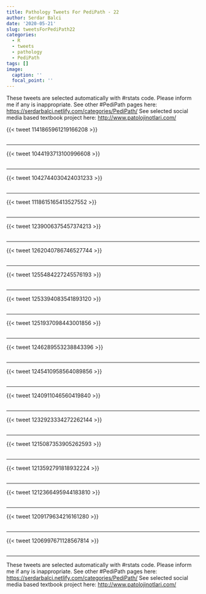 ```yaml
---
title: Pathology Tweets For PediPath - 22
author: Serdar Balci
date: '2020-05-21'
slug: tweetsForPediPath22
categories:
  - R
  - tweets
  - pathology
  - PediPath
tags: []
image:
  caption: ''
  focal_point: ''
---
```



These tweets are selected automatically with #rstats code. Please inform me if any is inappropriate.
See other #PediPath pages here: https://serdarbalci.netlify.com/categories/PediPath/ 
See selected social media based textbook project here: http://www.patolojinotlari.com/

{{< tweet 1141865961219166208 >}}
<br>
<br>
<hr>
{{< tweet 1044193713100996608 >}}
<br>
<br>
<hr>
{{< tweet 1042744030424031233 >}}
<br>
<br>
<hr>
{{< tweet 1118615165413527552 >}}
<br>
<br>
<hr>
{{< tweet 1239006375457374213 >}}
<br>
<br>
<hr>
{{< tweet 1262040786746527744 >}}
<br>
<br>
<hr>
{{< tweet 1255484227245576193 >}}
<br>
<br>
<hr>
{{< tweet 1253394083541893120 >}}
<br>
<br>
<hr>
{{< tweet 1251937098443001856 >}}
<br>
<br>
<hr>
{{< tweet 1246289553238843396 >}}
<br>
<br>
<hr>
{{< tweet 1245410958564089856 >}}
<br>
<br>
<hr>
{{< tweet 1240911046560419840 >}}
<br>
<br>
<hr>
{{< tweet 1232923334272262144 >}}
<br>
<br>
<hr>
{{< tweet 1215087353905262593 >}}
<br>
<br>
<hr>
{{< tweet 1213592791818932224 >}}
<br>
<br>
<hr>
{{< tweet 1212366495944183810 >}}
<br>
<br>
<hr>
{{< tweet 1209179634216161280 >}}
<br>
<br>
<hr>
{{< tweet 1206997671128567814 >}}
<br>
<br>
<hr>


These tweets are selected automatically with #rstats code. Please inform me if any is inappropriate.
See other #PediPath pages here: https://serdarbalci.netlify.com/categories/PediPath/ 
See selected social media based textbook project here: http://www.patolojinotlari.com/
